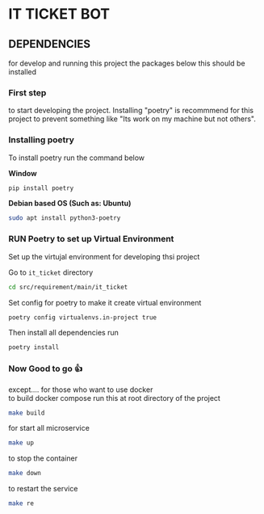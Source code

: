 # IT TICKET BOT

## DEPENDENCIES
for develop and running this project the packages below this should be installed

### First step

to start developing the project. Installing "poetry" is recommmend for this project to prevent something like "Its work on my machine but not others".

### Installing poetry
To install poetry run the command below<br>

**Window**
```sh
pip install poetry
```

**Debian based OS (Such as: Ubuntu)**
```sh
sudo apt install python3-poetry
```

### RUN Poetry to set up Virtual Environment
Set up the virtujal environment for developing thsi project

Go to ```it_ticket``` directory
```sh
cd src/requirement/main/it_ticket
```
Set config for poetry to make it create virtual environment
```sh
poetry config virtualenvs.in-project true
```
Then install all dependencies run
```sh
poetry install
```

### Now Good to go 👍
except.... for those who want to use docker<br>
to build docker compose run this at root directory of the project 
```sh
make build
```

for start all microservice
```sh
make up
```

to stop the container
```sh
make down
```

to restart the service 
```sh
make re
```
